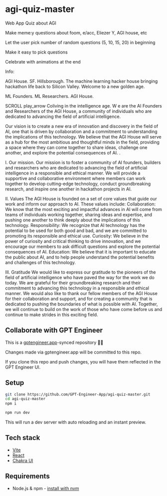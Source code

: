 # agi-quiz-master

Web App Quiz about AGI 

Make meme:y questions about foom, e/acc, Eliezer Y, AGI house, etc

Let the user pick number of random questions (5, 10, 15, 20) in beginning

Make it easy to pick questions

Celebrate with animations at the end


Info:

AGI House.
SF. Hillsborough.
The machine learning hacker house bringing hackathon life back to Silicon
Valley. Welcome to a new golden age.

ML Founders. ML Researchers. AGI House.

 
SCROLL
play_arrow
Coliving in the
intelligence age.
W
e are the AI Founders and Researchers of the AGI
House, a community of individuals who are
dedicated to advancing the field of artificial
intelligence.

Our vision is to create a new era of innovation and discovery in
the field of AI, one that is driven by collaboration and a
commitment to understanding the implications of this
technology. We believe that the AGI House will serve as a hub for
the most ambitious and thoughtful minds in the field, providing a
space where they can come together to share ideas, challenge
one another, and explore the potential consequences of AI. .

I.
Our mission.
Our mission is to foster a community of AI founders, builders and
researchers who are dedicated to advancing the field of artificial
intelligence in a responsible and ethical manner. We will provide
a supportive and collaborative environment where members can
work together to develop cutting-edge technology, conduct
groundbreaking research, and inspire one another in hackathon
projects in AI.

II.
Values
The AGI House is founded on a set of core values that guide our
work and inform our approach to AI. These values include:
Collaboration: We know that the most exciting and impactful
advances in AI will come from teams of individuals working
together, sharing ideas and expertise, and pushing one another to
think deeply about the implications of this technology.
Responsibility: We recognize that AI technology has the potential
to be used for both good and bad, and we are committed to
promoting its responsible and ethical use. Curiosity: We believe
in the power of curiosity and critical thinking to drive innovation,
and we encourage our members to ask difficult questions and
explore the potential consequences of AI. Education: We believe
that it is important to educate the public about AI, and to help
people understand the potential benefits and challenges of this
technology.

III.
Gratitude
We would like to express our gratitude to the pioneers of the
field of artificial intelligence who have paved the way for the
work we do today. We are grateful for their groundbreaking
research and their commitment to advancing this technology in a
responsible and ethical manner. We would also like to thank our
fellow members of the AGI House for their collaboration and
support, and for creating a community that is dedicated to
pushing the boundaries of what is possible with AI. Together, we
will continue to build on the work of those who have come
before us and continue to make strides in this exciting field.

## Collaborate with GPT Engineer

This is a [gptengineer.app](https://gptengineer.app)-synced repository 🌟🤖

Changes made via gptengineer.app will be committed to this repo.

If you clone this repo and push changes, you will have them reflected in the GPT Engineer UI.

## Setup

```sh
git clone https://github.com/GPT-Engineer-App/agi-quiz-master.git
cd agi-quiz-master
npm i
```

```sh
npm run dev
```

This will run a dev server with auto reloading and an instant preview.

## Tech stack

- [Vite](https://vitejs.dev/)
- [React](https://react.dev/)
- [Chakra UI](https://chakra-ui.com/)

## Requirements

- Node.js & npm - [install with nvm](https://github.com/nvm-sh/nvm#installing-and-updating)
